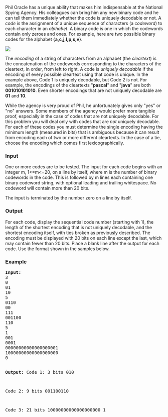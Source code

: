 <p>Phil Oracle has a unique ability that makes him indispensable at the National Spying Agency. His colleagues can bring him any new binary code and he can tell them immediately whether the code is uniquely decodable or not. A <i>code</i> is the assignment of a unique sequence of characters (a <i>codeword</i>) to each character in an <i>alphabet</i>. A binary code is one in which the codewords contain only zeroes and ones. For example, here are two possible binary codes for the alphabet {<b>a,c,j,l,p,s,v</b>}.</p>
<img src="./24822/file/Hp7yln4H.png">
<p>The <i>encoding</i> of a string of characters from an alphabet (the <i>cleartext</i>) is the concatenation of the codewords corresponding to the characters of the cleartext, in order, from left to right. A code is <i>uniquely decodable</i> if the encoding of every possible cleartext using that code is unique. In the example above, Code 1 is uniquely decodable, but Code 2 is not. For example, the encodings of the cleartexts "<b>pascal</b>" and "<b>java</b>" are both <b>001010101010</b>. Even shorter encodings that are not uniquely decodable are <b>01</b> and <b>10</b>. 
</p><p>While the agency is very proud of Phil, he unfortunately gives only "yes" or "no" answers. Some members of the agency would prefer more tangible proof, especially in the case of codes that are not uniquely decodable. For this problem you will deal only with codes that are <i>not</i> uniquely decodable. For each of these codes you must determine the single encoding having the minimum length (measured in bits) that is ambiguous because it can result from encoding each of two or more different cleartexts. In the case of a tie, choose the encoding which comes first lexicographically.
</p><h3>Input</h3>
<p>One or more codes are to be tested. The input for each code begins with an integer m, 1&lt;=m&lt;=20, on a line by itself, where m is the number of binary codewords in the code. This is followed by m lines each containing one binary codeword string, with optional leading and trailing whitespace. No codeword will contain more than 20 bits.
</p><p>The input is terminated by the number zero on a line by itself.</p>
<h3>Output</h3>
<p>For each code, display the sequential code number (starting with 1), the length of the shortest encoding that is not uniquely decodable, and the shortest encoding itself, with ties broken as previously described. The encoding must be displayed with 20 bits on each line except the last, which may contain fewer than 20 bits. Place a blank line after the output for each code. Use the format shown in the samples below.</p>
<h3>Example</h3>
<pre><b>Input:</b>
3
0
01
10
5
0110
00
111
001100
110
5
1
001
0001
00000000000000000001
10000000000000000000
0

<b>Output:</b>
Code 1: 3 bits
010

Code 2: 9 bits
001100110

Code 3: 21 bits
10000000000000000000
1

</pre>